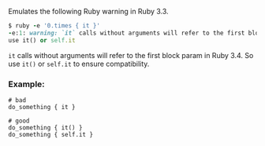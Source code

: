 Emulates the following Ruby warning in Ruby 3.3.

```ruby
$ ruby -e '0.times { it }'
-e:1: warning: `it` calls without arguments will refer to the first block param in Ruby 3.4;
use it() or self.it
```

`it` calls without arguments will refer to the first block param in Ruby 3.4.
So use `it()` or `self.it` to ensure compatibility.

### Example:

    # bad
    do_something { it }

    # good
    do_something { it() }
    do_something { self.it }
